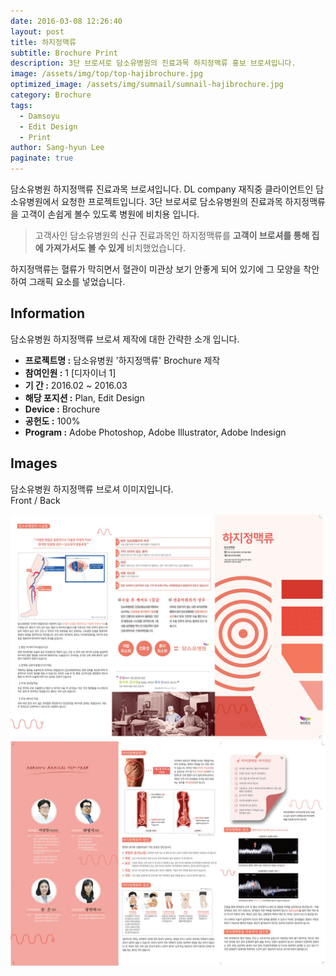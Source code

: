 ```yaml
---
date: 2016-03-08 12:26:40
layout: post
title: 하지정맥류
subtitle: Brochure Print
description: 3단 브로셔로 담소유병원의 진료과목 하지정맥류 홍보 브로셔입니다.
image: /assets/img/top/top-hajibrochure.jpg
optimized_image: /assets/img/sumnail/sumnail-hajibrochure.jpg
category: Brochure
tags:
  - Damsoyu
  - Edit Design
  - Print
author: Sang-hyun Lee
paginate: true
---
```



<link rel="stylesheet" href="/assets/css/slick.css">
<link rel="stylesheet" href="/assets/css/slick-theme.css">



담소유병원 하지정맥류 진료과목 브로셔입니다.
DL company 재직중 클라이언트인 담소유병원에서 요청한 프로젝트입니다.
3단 브로셔로 담소유병원의 진료과목 하지정맥류을 고객이 손쉽게 볼수 있도록 병원에 비치용 입니다.


> 고객사인 담소유병원의 신규 진료과목인 하지정맥류를 **고객이 브로셔를 통해 집에 가져가서도 볼 수 있게** 비치했었습니다.

하지정맥류는 혈류가 막히면서 혈관이 미관상 보기 안좋게 되어 있기에 그 모양을 착안하여 그래픽 요소를 넣었습니다.


<!--page-->

## Information

담소유병원 하지정맥류 브로셔 제작에 대한 간략한 소개 입니다.

- **프로젝트명 :** 담소유병원 '하지정맥류' Brochure 제작
- **참여인원 :** 1 [디자이너 1]
- **기 간 :** 2016.02 ~ 2016.03  
- **해당 포지션 :** Plan, Edit Design
- **Device :** Brochure
- **공헌도 :** 100%
- **Program :** Adobe Photoshop, Adobe Illustrator, Adobe Indesign


<!--page-->

## Images

담소유병원 하지정맥류 브로셔 이미지입니다.<br>
Front / Back

<section class="quotes">
  <div class="bubble">
    <img src="/assets/img/slide/Varicose-brochure01.jpg" />
  </div>
  <div class="bubble">
    <img src="/assets/img/slide/Varicose-brochure02.jpg" /> 
  </div>
</section>


<p></p>
<p></p>

<!--page-->



<script type="text/javascript" src="https://cdnjs.cloudflare.com/ajax/libs/jquery/2.1.3/jquery.min.js"></script>
<script type="text/javascript" src="https://cdn.jsdelivr.net/jquery.slick/1.5.0/slick.min.js"></script>

<script>
	$('.quotes').slick({
  dots: true,
  infinite: true,
  autoplay: false,
  autoplaySpeed: 6000,
  speed: 800,
  slidesToShow: 1,
  adaptiveHeight: true
});
$( document ).ready(function() {
$('.no-fouc').removeClass('no-fouc');
});
</script>